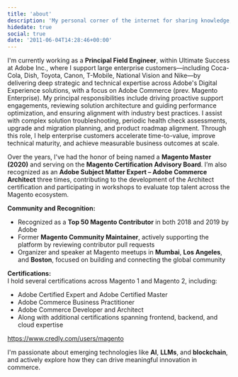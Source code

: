 ```yaml
---
title: 'about'
description: 'My personal corner of the internet for sharing knowledge, tech stuff, and the occasional yapping and ramblings.'
hidedate: true
social: true
date: '2011-06-04T14:28:46+00:00'
---
```




I'm currently working as a **Principal Field Engineer**, within Ultimate Success at Adobe Inc., where I support large enterprise customers—including Coca-Cola, Dish, Toyota, Canon, T-Mobile, National Vision and Nike—by delivering deep strategic and technical expertise across Adobe's Digital Experience solutions, with a focus on Adobe Commerce (prev. Magento Enterprise). My principal responsibilities include driving proactive support engagements, reviewing solution architecture and guiding performance optimization, and ensuring alignment with industry best practices. I assist with complex solution troubleshooting, periodic health check assessments, upgrade and migration planning, and product roadmap alignment. Through this role, I help enterprise customers accelerate time-to-value, improve technical maturity, and achieve measurable business outcomes at scale.

Over the years, I've had the honor of being named a **Magento Master (2020)** and serving on the **Magento Certification Advisory Board**. I’m also recognized as an **Adobe Subject Matter Expert – Adobe Commerce Architect** three times, contributing to the development of the Architect certification and participating in workshops to evaluate top talent across the Magento ecosystem.

**Community and Recognition:**
- Recognized as a **Top 50 Magento Contributor** in both 2018 and 2019 by Adobe
- Former **Magento Community Maintainer**, actively supporting the platform by reviewing contributor pull requests
- Organizer and speaker at Magento meetups in **Mumbai**, **Los Angeles**, and **Boston**, focused on building and connecting the global community

**Certifications:**  
I hold several certifications across Magento 1 and Magento 2, including:
- Adobe Certified Expert and Adobe Certified Master
- Adobe Commerce Business Practitioner
- Adobe Commerce Developer and Architect  
- Along with additional certifications spanning frontend, backend, and cloud expertise

https://www.credly.com/users/magento

I'm passionate about emerging technologies like **AI**, **LLMs**, and **blockchain**, and actively explore how they can drive meaningful innovation in commerce.  

